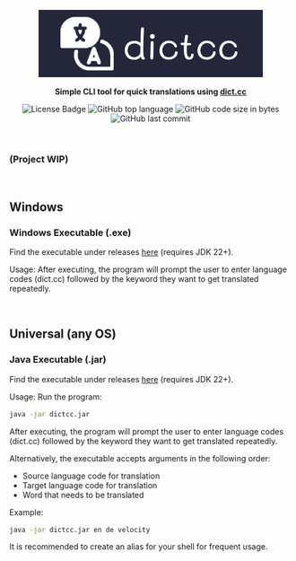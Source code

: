 <!-- Please be careful editing the below HTML, as GitHub is quite finicky with anything that looks like an HTML tag in GitHub Flavored Markdown. -->
<p align="center">
  <img src="assets/banner.png" alt="Banner">
</p>
<p align="center">
  <b>Simple CLI tool for quick translations using <a href="https://dict.cc">dict.cc</a></b>
</p>
<p align="center">
  <img alt="License Badge" src="https://img.shields.io/github/license/mbssio/dictcc?style=for-the-badge&labelColor=%23363a4f&color=%23a6da95">
  <img alt="GitHub top language" src="https://img.shields.io/github/languages/top/mbssio/dictcc?style=for-the-badge&labelColor=%23363a4f&color=%237dc4e4">
  <img alt="GitHub code size in bytes" src="https://img.shields.io/github/languages/code-size/mbssio/dictcc?style=for-the-badge&labelColor=%23363a4f&color=%23eed49f">
  <img alt="GitHub last commit" src="https://img.shields.io/github/last-commit/mbssio/dictcc?style=for-the-badge&labelColor=%23363a4f&color=%23c6a0f6">
</p>

<p>&nbsp;</p>

### (Project WIP)

<p>&nbsp;</p>

## Windows
### Windows Executable (.exe)
Find the executable under releases [here][windows-release] (requires JDK 22+).

Usage:
After executing, the program will prompt the user to enter language codes (dict.cc) followed by the keyword they want to get translated repeatedly.

<p>&nbsp;</p>

## Universal (any OS)
### Java Executable (.jar)
Find the executable under releases [here][universal-release] (requires JDK 22+).

Usage:
Run the program:
```sh
java -jar dictcc.jar
```
After executing, the program will prompt the user to enter language codes (dict.cc) followed by the keyword they want to get translated repeatedly.

Alternatively, the executable accepts arguments in the following order:
- Source language code for translation
- Target language code for translation
- Word that needs to be translated

Example:
```sh
java -jar dictcc.jar en de velocity
```

It is recommended to create an alias for your shell for frequent usage.


[windows-release]: https://github.com/mbssio/dictcc/releases/tag/windows
[universal-release]: https://github.com/mbssio/dictcc/releases/tag/universal
